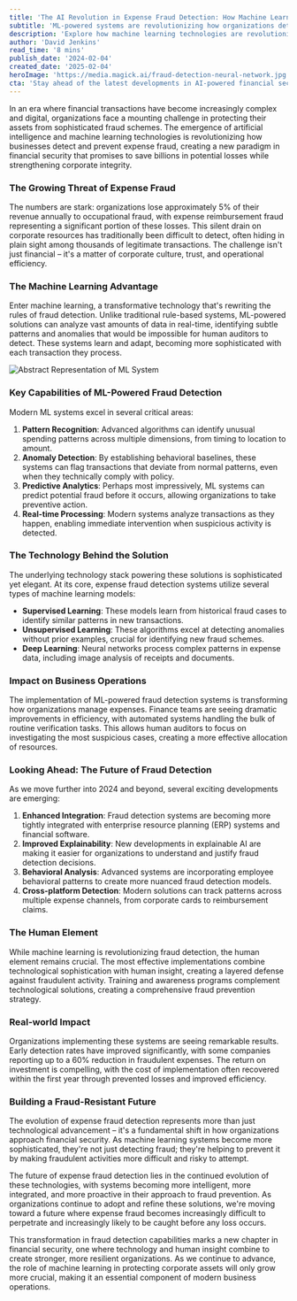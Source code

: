 ```yaml
---
title: 'The AI Revolution in Expense Fraud Detection: How Machine Learning is Transforming Financial Security'
subtitle: 'ML-powered systems are revolutionizing how organizations detect and prevent expense fraud'
description: 'Explore how machine learning technologies are revolutionizing expense fraud detection, offering insights into how organizations can protect their assets from sophisticated fraud schemes in the digital era.'
author: 'David Jenkins'
read_time: '8 mins'
publish_date: '2024-02-04'
created_date: '2025-02-04'
heroImage: 'https://media.magick.ai/fraud-detection-neural-network.jpg'
cta: 'Stay ahead of the latest developments in AI-powered financial security. Follow us on LinkedIn for expert insights and updates on how machine learning is transforming fraud detection.'
---
```


In an era where financial transactions have become increasingly complex and digital, organizations face a mounting challenge in protecting their assets from sophisticated fraud schemes. The emergence of artificial intelligence and machine learning technologies is revolutionizing how businesses detect and prevent expense fraud, creating a new paradigm in financial security that promises to save billions in potential losses while strengthening corporate integrity.

### The Growing Threat of Expense Fraud

The numbers are stark: organizations lose approximately 5% of their revenue annually to occupational fraud, with expense reimbursement fraud representing a significant portion of these losses. This silent drain on corporate resources has traditionally been difficult to detect, often hiding in plain sight among thousands of legitimate transactions. The challenge isn't just financial – it's a matter of corporate culture, trust, and operational efficiency.

### The Machine Learning Advantage

Enter machine learning, a transformative technology that's rewriting the rules of fraud detection. Unlike traditional rule-based systems, ML-powered solutions can analyze vast amounts of data in real-time, identifying subtle patterns and anomalies that would be impossible for human auditors to detect. These systems learn and adapt, becoming more sophisticated with each transaction they process.

![Abstract Representation of ML System](https://i.magick.ai/PIXE/1738668883025_magick_img.webp)

### Key Capabilities of ML-Powered Fraud Detection

Modern ML systems excel in several critical areas:

1. **Pattern Recognition**: Advanced algorithms can identify unusual spending patterns across multiple dimensions, from timing to location to amount.
2. **Anomaly Detection**: By establishing behavioral baselines, these systems can flag transactions that deviate from normal patterns, even when they technically comply with policy.
3. **Predictive Analytics**: Perhaps most impressively, ML systems can predict potential fraud before it occurs, allowing organizations to take preventive action.
4. **Real-time Processing**: Modern systems analyze transactions as they happen, enabling immediate intervention when suspicious activity is detected.

### The Technology Behind the Solution

The underlying technology stack powering these solutions is sophisticated yet elegant. At its core, expense fraud detection systems utilize several types of machine learning models:

- **Supervised Learning**: These models learn from historical fraud cases to identify similar patterns in new transactions.
- **Unsupervised Learning**: These algorithms excel at detecting anomalies without prior examples, crucial for identifying new fraud schemes.
- **Deep Learning**: Neural networks process complex patterns in expense data, including image analysis of receipts and documents.

### Impact on Business Operations

The implementation of ML-powered fraud detection systems is transforming how organizations manage expenses. Finance teams are seeing dramatic improvements in efficiency, with automated systems handling the bulk of routine verification tasks. This allows human auditors to focus on investigating the most suspicious cases, creating a more effective allocation of resources.

### Looking Ahead: The Future of Fraud Detection

As we move further into 2024 and beyond, several exciting developments are emerging:

1. **Enhanced Integration**: Fraud detection systems are becoming more tightly integrated with enterprise resource planning (ERP) systems and financial software.
2. **Improved Explainability**: New developments in explainable AI are making it easier for organizations to understand and justify fraud detection decisions.
3. **Behavioral Analysis**: Advanced systems are incorporating employee behavioral patterns to create more nuanced fraud detection models.
4. **Cross-platform Detection**: Modern solutions can track patterns across multiple expense channels, from corporate cards to reimbursement claims.

### The Human Element

While machine learning is revolutionizing fraud detection, the human element remains crucial. The most effective implementations combine technological sophistication with human insight, creating a layered defense against fraudulent activity. Training and awareness programs complement technological solutions, creating a comprehensive fraud prevention strategy.

### Real-world Impact

Organizations implementing these systems are seeing remarkable results. Early detection rates have improved significantly, with some companies reporting up to a 60% reduction in fraudulent expenses. The return on investment is compelling, with the cost of implementation often recovered within the first year through prevented losses and improved efficiency.

### Building a Fraud-Resistant Future

The evolution of expense fraud detection represents more than just technological advancement – it's a fundamental shift in how organizations approach financial security. As machine learning systems become more sophisticated, they're not just detecting fraud; they're helping to prevent it by making fraudulent activities more difficult and risky to attempt.

The future of expense fraud detection lies in the continued evolution of these technologies, with systems becoming more intelligent, more integrated, and more proactive in their approach to fraud prevention. As organizations continue to adopt and refine these solutions, we're moving toward a future where expense fraud becomes increasingly difficult to perpetrate and increasingly likely to be caught before any loss occurs.

This transformation in fraud detection capabilities marks a new chapter in financial security, one where technology and human insight combine to create stronger, more resilient organizations. As we continue to advance, the role of machine learning in protecting corporate assets will only grow more crucial, making it an essential component of modern business operations.